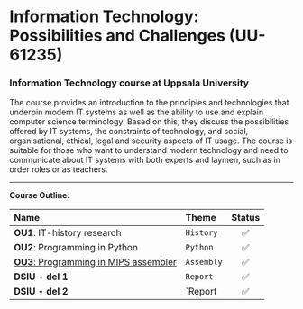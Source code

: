 # Information Technology: Possibilities and Challenges (UU-61235)

### Information Technology course at Uppsala University

The course provides an introduction to the principles and technologies that underpin modern IT systems as well as the ability to use and explain computer science terminology. Based on this, they discuss the possibilities offered by IT systems, the constraints of technology, and social, organisational, ethical, legal and security aspects of IT usage. The course is suitable for those who want to understand modern technology and need to communicate about IT systems with both experts and laymen, such as in order roles or as teachers.

---

**Course Outline:**

| Name        | Theme                           | Status |
| :---------- | :------------------------------- | :----: |
| **OU1**: IT-history research  | `History`                        | ✅ |
| **OU2**: Programming in Python   | `Python`                            | ✅|
| [**OU3**: Programming in MIPS assembler](https://github.com/bjarnerossen/UU-Information-Technology/blob/main/MIPS-assembly-skeleton-ITMU-BR.s)  | `Assembly`                     | ✅|
| **DSIU - del 1**   | `Report` | ✅|
| **DSIU - del 2** | `Report            | ✅|
